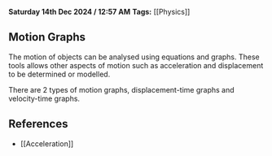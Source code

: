 **Saturday 14th Dec 2024 / 12:57 AM**
**Tags:** [[Physics]]
## Motion Graphs
The motion of objects can be analysed using equations and graphs. These tools allows other aspects of motion such as acceleration and displacement to be determined or modelled.

There are 2 types of motion graphs, displacement-time graphs and velocity-time graphs.
## References
- [[Acceleration]]